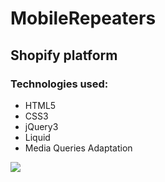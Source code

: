 # MobileRepeaters

## Shopify platform

### Technologies used:

* HTML5
* CSS3
* jQuery3
* Liquid
* Media Queries Adaptation


![](http://process.angleto.com/projects-preview/mobilerepeater-xl.jpg)
